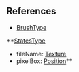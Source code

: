 ## References
  * [BrushType](BrushType.md)

**[StatesType](StatesType.md)
  * fileName: [Texture](Texture.md)
  * pixelBox: [Position](Position.md)**
